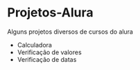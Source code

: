 # Projetos-Alura
 Alguns projetos diversos de cursos do alura
 - Calculadora
 - Verificação de valores
 - Verificação de datas

